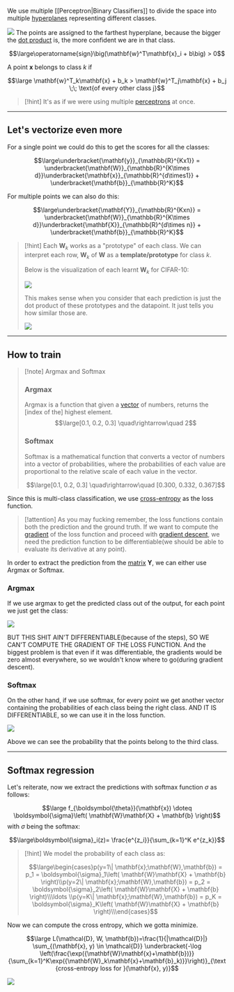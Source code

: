 We use multiple [[Perceptron|Binary Classifiers]] to divide the space into multiple [hyperplanes](../Linear%20Algebra/Hyperplanes.md) representing different classes.

![](../z_images/Pasted%20image%2020230611134416.png)
The points are assigned to the farthest hyperplane, because the bigger the [dot product](../Linear%20Algebra/Dot%20product.md) is, the more confident we are in that class.

$$\large\operatorname{sign}\big(\mathbf{w}^T\mathbf{x}_i + b\big) > 0$$

A point $\mathbf{x}$ belongs to class $k$ if 

$$\large \mathbf{w}^T_k\mathbf{x} + b_k  > \mathbf{w}^T_j\mathbf{x} + b_j \;\; \text{of every other class j}$$

> [!hint]
> It's as if we were using multiple [perceptrons](Perceptron.md) at once.

---

## Let's vectorize even more

For a single point we could do this to get the scores for all the classes:

$$\large\underbracket{\mathbf{y}}_{\mathbb{R}^{Kx1}} = \underbracket{\mathbf{W}}_{\mathbb{R}^{K\times d}}\underbracket{\mathbf{x}}_{\mathbb{R}^{d\times1}} + \underbracket{\mathbf{b}}_{\mathbb{R}^K}$$

For multiple points we can also do this:

$$\large\underbracket{\mathbf{Y}}_{\mathbb{R}^{Kxn}} = \underbracket{\mathbf{W}}_{\mathbb{R}^{K\times d}}\underbracket{\mathbf{X}}_{\mathbb{R}^{d\times n}} + \underbracket{\mathbf{b}}_{\mathbb{R}^K}$$

> [!hint]
> Each $\mathbf{W}_k$ works as a "prototype" of each class.
> We can interpret each row, $\mathbf{W}_k$ of $\mathbf{W}$ as a **template/prototype** for class $k$.
> 
> Below is the visualization of each learnt $\mathbf{W}_k$ for CIFAR-10:
> 
> ![](../z_images/Pasted%20image%2020230611204455.png)
> 
> This makes sense when you consider that each prediction is just the dot product of these prototypes and the datapoint. It just tells you how similar those are.
> 
> ![](../z_images/Pasted%20image%2020230611204724.png)


---

## How to train

> [!note] Argmax and Softmax
> 
> ### Argmax
> Argmax is a function that given a [vector](../Linear%20Algebra/Vectors.md) of numbers, returns the [index of the] highest element.
> $$\large[0.1, 0.2, 0.3] \quad\rightarrow\quad 2$$
> 
> ### Softmax
> Softmax is a mathematical function that converts a vector of numbers into a vector of probabilities, where the probabilities of each value are proportional to the relative scale of each value in the vector.
> 
> $$\large[0.1, 0.2, 0.3] \quad\rightarrow\quad [0.300, 0.332, 0.367]$$


Since this is multi-class classification, we use [cross-entropy](Cross-entropy.md) as the loss function.

> [!attention]
> As you may fucking remember, the loss functions contain both the prediction and the ground truth.
> If we want to compute the [gradient](Gradient.md) of the loss function and proceed with [gradient descent](Gradient%20Descent.md), we need the prediction function to be differentiable(we should be able to evaluate its derivative at any point).


In order to extract the prediction from the [matrix](../Linear%20Algebra/Matrix.md) $\mathbf{Y}$, we can either use Argmax or Softmax.


### Argmax

If we use argmax to get the predicted class out of the output, for each point we just get the class:

![](../z_images/Pasted%20image%2020230611183202.png)

BUT THIS SHIT AIN'T DIFFERENTIABLE(because of the steps), SO WE CAN'T COMPUTE THE GRADIENT OF THE LOSS FUNCTION. 
And the biggest problem is that even if it was differentiable, the gradients would be zero almost everywhere, so we wouldn't know where to go(during gradient descent).


### Softmax

On the other hand, if we use softmax, for every point we get another vector containing the probabilities of each class being the right class. AND IT IS DIFFERENTIABLE, so we can use it in the loss function.

![](../z_images/Pasted%20image%2020230611202656.png)

Above we can see the probability that the points belong to the third class.

---

## Softmax regression

Let's reiterate, now we extract the predictions with softmax function $\sigma$ as follows:

$$\large f_{\boldsymbol{\theta}}(\mathbf{x}) \doteq \boldsymbol{\sigma}\left(  \mathbf{W}\mathbf{X} + \mathbf{b} \right)$$
with $\sigma$ being the softmax:

$$\large\boldsymbol{\sigma}_i(z)= \frac{e^{z_i}}{\sum_{k=1}^K e^{z_k}}$$

> [!hint]
> We model the probability of each class as:
> 
> $$\large\begin{cases}p(y=1\| \mathbf{x};\mathbf{W},\mathbf{b}) = p_1 = \boldsymbol{\sigma}_1\left(  \mathbf{W}\mathbf{X} + \mathbf{b} \right)\\p(y=2\| \mathbf{x};\mathbf{W},\mathbf{b}) = p_2 =  \boldsymbol{\sigma}_2\left(  \mathbf{W}\mathbf{X} + \mathbf{b} \right)\\\ldots \\p(y=K\| \mathbf{x};\mathbf{W},\mathbf{b}) = p_K =  \boldsymbol{\sigma}_K\left(  \mathbf{W}\mathbf{X} + \mathbf{b} \right)\\\end{cases}$$
> 


Now we can compute the cross entropy, which we gotta minimize.

$$\large L(\mathcal{D}, W, \mathbf{b})=\frac{1}{|\mathcal{D}|} \sum_{(\mathbf{x}, y) \in \mathcal{D}} \underbracket{-\log \left(\frac{\exp({\mathbf{W}\mathbf{x}+\mathbf{b})}}{\sum_{k=1}^K\exp({\mathbf{W}_k\mathbf{x}+\mathbf{b}_k)}}\right)}_{\text {cross-entropy loss for }(\mathbf{x}, y)}$$


![](../z_images/Pasted%20image%2020230611204757.png)